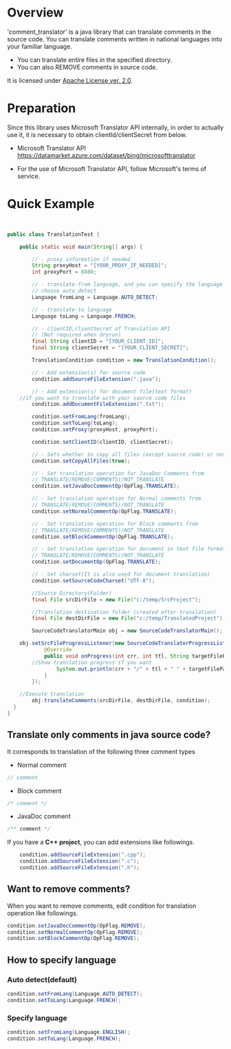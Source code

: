 # Overview
'comment_translator' is a java library that can translate comments in the source code.
You can translate comments written in national languages into your familiar language.

- You can translate entire files in the specified directory.
- You can also REMOVE comments in source code.

It is licensed under [Apache License ver. 2.0](https://www.apache.org/licenses/LICENSE-2.0).


# Preparation
Since this library uses Microsoft Translator API internally, in order to actually use it, it is necessary to obtain clientId/clientSecret from below.

- Microsoft Translator API<br>
https://datamarket.azure.com/dataset/bing/microsofttranslator<br>

- For the use of Microsoft Translator API, follow Microsoft's terms of service.

# Quick Example
```java


public class TranslationTest {

	public static void main(String[] args) {

		// - proxy information if needed
		String proxyHost = "[YOUR_PROXY_IF_NEEDED]";
		int proxyPort = 8080;

		// - translate-from language, and you can specify the language or
		// choose auto_detect
		Language fromLang = Language.AUTO_DETECT;

		// - translate-to language
		Language toLang = Language.FRENCH;

		// - clientID,clientSecret of Translation API
		// (Not required when dryrun)
		final String clientID = "[YOUR_CLIENT_ID]";
		final String clientSecret = "[YOUR_CLIENT_SECRET]";

		TranslationCondition condition = new TranslationCondition();

		// - Add extension(s) for source code
		condition.addSourceFileExtension(".java");

		// - Add extension(s) for document file(text format)
    //if you want to translate with your source code files
		condition.addDocumentFileExtension(".txt");

		condition.setFromLang(fromLang);
		condition.setToLang(toLang);
		condition.setProxy(proxyHost, proxyPort);

		condition.setClientID(clientID, clientSecret);

		// - Sets whether to copy all files (except source code) or not
		condition.setCopyAllFiles(true);

		// - Set translation operation for JavaDoc Comments from
		// TRANSLATE/REMOVE(COMMENTS)/NOT_TRANSLATE
		condition.setJavaDocCommentOp(OpFlag.TRANSLATE);

		// - Set translation operation for Normal comments from
		// TRANSLATE/REMOVE(COMMENTS)/NOT_TRANSLATE
		condition.setNormalCommentOp(OpFlag.TRANSLATE);

		// - Set translation operation for Block comments from
		// TRANSLATE/REMOVE(COMMENTS)/NOT_TRANSLATE
		condition.setBlockCommentOp(OpFlag.TRANSLATE);

		// - Set translation operation for document in text file format from
		// TRANSLATE/REMOVE(COMMENTS)/NOT_TRANSLATE
		condition.setDocumentOp(OpFlag.TRANSLATE);

		// - Set charset(It is also used for document translation)
		condition.setSourceCodeCharset("UTF-8");

		//Source Directory(Folder)
		final File srcDirFile = new File("c:/temp/SrcProject");

		//Translation destination folder (created after translation)
		final File destDirFile = new File("c:/temp/TranslatedProject");

		SourceCodeTranslatorMain obj = new SourceCodeTranslatorMain();

    obj.setSrcFileProgressListener(new SourceCodeTranslatorProgressListener() {
			@Override
			public void onProgress(int crr, int ttl, String targetFilePath) {
        //Show translation progress if you want
				System.out.println(crr + "/" + ttl + " " + targetFilePath);
			}
		});

    //Execute translation
		obj.translateComments(srcDirFile, destDirFile, condition);
  }
}

```
## Translate only comments in java source code?
It corresponds to translation of the following three comment types

- Normal comment
```java
// comment
```
- Block comment
```java
/* comment */
```
- JavaDoc comment
```java
/** comment */
```

If you have a <strong>C++ project</strong>, you can add extensions like followings.
```java
	condition.addSourceFileExtension(".cpp");
	condition.addSourceFileExtension(".c");
	condition.addSourceFileExtension(".h");
```

## Want to remove comments?
When you want to remove comments, edit condition for translation operation like followings.

```java
condition.setJavaDocCommentOp(OpFlag.REMOVE);
condition.setNormalCommentOp(OpFlag.REMOVE);
condition.setBlockCommentOp(OpFlag.REMOVE);
```


## How to specify language
### Auto detect(default)
```java
condition.setFromLang(Language.AUTO_DETECT);
condition.setToLang(Language.FRENCH);
```

### Specify language
```java
condition.setFromLang(Language.ENGLISH);
condition.setToLang(Language.FRENCH);
```
